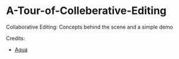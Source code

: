 # A-Tour-of-Colleberative-Editing
Collaborative Editing: Concepts behind the scene and a simple demo

Credits:
- [Aqua](https://github.com/jedireza/aqua)
